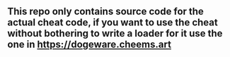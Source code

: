## This repo only contains source code for the actual cheat code, if you want to use the cheat without bothering to write a loader for it use the one in https://dogeware.cheems.art
